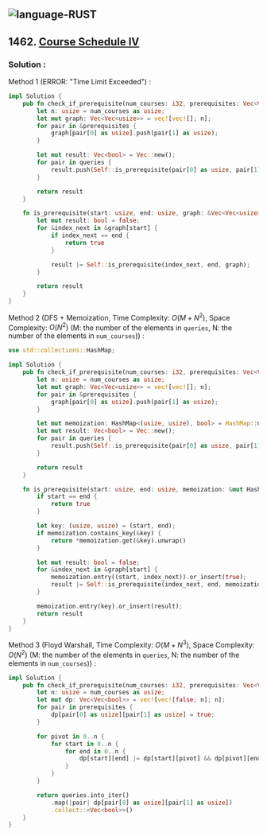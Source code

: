 ![language-RUST](https://img.shields.io/badge/RUST-8d4004?style=for-the-badge&logo=RUST)
---

## 1462. [Course Schedule IV](https://leetcode.com/problems/course-schedule-iv)

### Solution :

Method 1 (ERROR: "Time Limit Exceeded") :
```rust
impl Solution {
    pub fn check_if_prerequisite(num_courses: i32, prerequisites: Vec<Vec<i32>>, queries: Vec<Vec<i32>>) -> Vec<bool> {
        let n: usize = num_courses as usize;
        let mut graph: Vec<Vec<usize>> = vec![vec![]; n];
        for pair in &prerequisites {
            graph[pair[0] as usize].push(pair[1] as usize);
        }

        let mut result: Vec<bool> = Vec::new();
        for pair in queries {
            result.push(Self::is_prerequisite(pair[0] as usize, pair[1] as usize, &graph));
        }

        return result
    }

    fn is_prerequisite(start: usize, end: usize, graph: &Vec<Vec<usize>>) -> bool {
        let mut result: bool = false;
        for &index_next in &graph[start] {
            if index_next == end {
                return true
            }

            result |= Self::is_prerequisite(index_next, end, graph);
        }

        return result
    }
}
```

Method 2 (DFS + Memoization, Time Complexity: $O(M+N^2)$, Space Complexity: $O(N^2)$ (M: the number of the elements in `queries`, N: the number of the elements in `num_courses`)) :
```rust
use std::collections::HashMap;

impl Solution {
    pub fn check_if_prerequisite(num_courses: i32, prerequisites: Vec<Vec<i32>>, queries: Vec<Vec<i32>>) -> Vec<bool> {
        let n: usize = num_courses as usize;
        let mut graph: Vec<Vec<usize>> = vec![vec![]; n];
        for pair in &prerequisites {
            graph[pair[0] as usize].push(pair[1] as usize);
        }

        let mut memoization: HashMap<(usize, usize), bool> = HashMap::new();
        let mut result: Vec<bool> = Vec::new();
        for pair in queries {
            result.push(Self::is_prerequisite(pair[0] as usize, pair[1] as usize, &mut memoization, &graph));
        }

        return result
    }

    fn is_prerequisite(start: usize, end: usize, memoization: &mut HashMap<(usize, usize), bool>, graph: &Vec<Vec<usize>>) -> bool {
        if start == end {
            return true
        }

        let key: (usize, usize) = (start, end);
        if memoization.contains_key(&key) {
            return *memoization.get(&key).unwrap()
        }

        let mut result: bool = false;
        for &index_next in &graph[start] {
            memoization.entry((start, index_next)).or_insert(true);
            result |= Self::is_prerequisite(index_next, end, memoization, graph);
        }

        memoization.entry(key).or_insert(result);
        return result
    }
}
```

Method 3 (Floyd Warshall, Time Complexity: $O(M+N^3)$, Space Complexity: $O(N^2)$ (M: the number of the elements in `queries`, N: the number of the elements in `num_courses`)) :
```rust
impl Solution {
    pub fn check_if_prerequisite(num_courses: i32, prerequisites: Vec<Vec<i32>>, queries: Vec<Vec<i32>>) -> Vec<bool> {
        let n: usize = num_courses as usize;
        let mut dp: Vec<Vec<bool>> = vec![vec![false; n]; n];
        for pair in prerequisites {
            dp[pair[0] as usize][pair[1] as usize] = true;
        }

        for pivot in 0..n {
            for start in 0..n {
                for end in 0..n {
                    dp[start][end] |= dp[start][pivot] && dp[pivot][end];
                }
            }
        }

        return queries.into_iter()
            .map(|pair| dp[pair[0] as usize][pair[1] as usize])
            .collect::<Vec<bool>>()
    }
}
```
